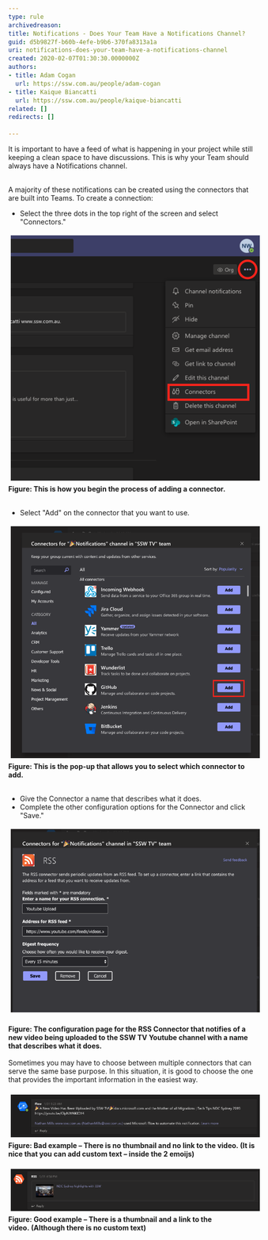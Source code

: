```yaml
---
type: rule
archivedreason: 
title: Notifications - Does Your Team Have a Notifications Channel?
guid: d5b9827f-b60b-4efe-b9b6-370fa8313a1a
uri: notifications-does-your-team-have-a-notifications-channel
created: 2020-02-07T01:30:30.0000000Z
authors:
- title: Adam Cogan
  url: https://ssw.com.au/people/adam-cogan
- title: Kaique Biancatti
  url: https://ssw.com.au/people/kaique-biancatti
related: []
redirects: []

---
```



​It is important to have a feed of what is happening in your project while still keeping a clean space to have discussions. This is why your Team should always have a Notifications channel.<br><div><br></div><div>A majority of these notifications can be created using the connectors that are built into Teams. To create a connection:<br></div><div><ul><li>Select the three dots in the top right of the screen and select "Connectors."<br></li></ul><div><img src="Add-a-Connector.png" alt="Add-a-Connector.png" style="margin:5px;" /><br></div></div><div><b>Figure: This is how you begin the process of adding a connector.</b><br></div><div><br></div><div><ul><li>Select "Add" on the connector that you want to use.<br></li></ul><div><img src="Select-a-Connector.png" alt="Select-a-Connector.png" style="margin:5px;width:808px;" /><br></div></div><div><b>Figure: This is the pop-up that allows you to select which connector to add.</b><br></div><div><br></div><div><ul><li>Give the Connector a name that describes what it does.<br></li><li>Complete the other configuration options for the Connector and click "Save."<br></li></ul><div><img src="Connector-Settings.png" alt="Connector-Settings.png" style="margin:5px;" /><b><br></b></div></div><div><b>Figure: The configuration page for the RSS Connector that notifies of a new video being uploaded to the SSW TV Youtube channel with a name that describes what it does.</b><br></div><div><br></div><div>Sometimes you may have to choose between multiple connectors that can serve the same base purpose. In this situation, it is good to choose the one that provides the important information in the easiest way.</div><div><br></div><div><img src="Notification-Bad-Example.png" alt="Notification-Bad-Example.png" style="margin:5px;width:808px;" /><br></div><div><b>Figure: Bad example – There is no thumbnail and no link to the video. (It is nice that you can add custom text – inside the 2 emoijs)</b><br><br></div><div><img src="Notification-Good-Example.png" alt="Notification-Good-Example.png" style="margin:5px;width:808px;" /><br></div><div><b>Figure: Good example – There is a thumbnail and a link to the video. (Although there is no custom text)</b><br></div>
<br><excerpt class='endintro'></excerpt><br>



